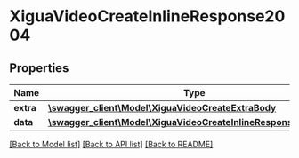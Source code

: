 # XiguaVideoCreateInlineResponse2004

## Properties
Name | Type | Description | Notes
------------ | ------------- | ------------- | -------------
**extra** | [**\swagger_client\Model\XiguaVideoCreateExtraBody**](XiguaVideoCreateExtraBody.md) |  | [optional] 
**data** | [**\swagger_client\Model\XiguaVideoCreateInlineResponse2004Data**](XiguaVideoCreateInlineResponse2004Data.md) |  | [optional] 

[[Back to Model list]](../README.md#documentation-for-models) [[Back to API list]](../README.md#documentation-for-api-endpoints) [[Back to README]](../README.md)

